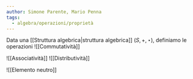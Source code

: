 ```yaml
---
author: Simone Parente, Mario Penna
tags:
  - algebra/operazioni/proprietà
---
```

Data una [[Struttura algebrica|struttura algebrica]] $(S, +, \star)$, definiamo le operazioni 
![[Commutatività]]

![[Associatività]]
![[Distributività]]

![[Elemento neutro]]
